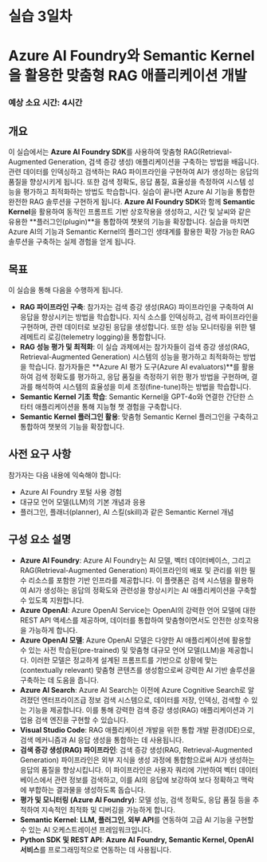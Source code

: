 # 실습 3일차

# Azure AI Foundry와 Semantic Kernel을 활용한 맞춤형 RAG 애플리케이션 개발

### 예상 소요 시간: 4시간

## 개요

이 실습에서는 **Azure AI Foundry SDK**를 사용하여 맞춤형 RAG(Retrieval-Augmented Generation, 검색 증강 생성) 애플리케이션을 구축하는 방법을 배웁니다. 관련 데이터를 인덱싱하고 검색하는 RAG 파이프라인을 구현하여 AI가 생성하는 응답의 품질을 향상시키게 됩니다. 또한 검색 정확도, 응답 품질, 효율성을 측정하여 시스템 성능을 평가하고 최적화하는 방법도 학습합니다. 실습이 끝나면 Azure AI 기능을 통합한 완전한 RAG 솔루션을 구현하게 됩니다. **Azure AI Foundry SDK**와 함께 **Semantic Kernel**을 활용하여 동적인 프롬프트 기반 상호작용을 생성하고, 시간 및 날씨와 같은 유용한 **플러그인(plugin)**을 통합하여 챗봇의 기능을 확장합니다.
실습을 마치면 Azure AI의 기능과 Semantic Kernel의 플러그인 생태계를 활용한 확장 가능한 RAG 솔루션을 구축하는 실제 경험을 얻게 됩니다.

## 목표

이 실습을 통해 다음을 수행하게 됩니다. 

- **RAG 파이프라인 구축**: 참가자는 검색 증강 생성(RAG) 파이프라인을 구축하여 AI 응답을 향상시키는 방법을 학습합니다. 지식 소스를 인덱싱하고, 검색 파이프라인을 구현하며, 관련 데이터로 보강된 응답을 생성합니다. 또한 성능 모니터링을 위한 텔레메트리 로깅(telemetry logging)을 통합합니다.
- **RAG 성능 평가 및 최적화**: 이 실습 과제에서는 참가자들이 검색 증강 생성(RAG, Retrieval-Augmented Generation) 시스템의 성능을 평가하고 최적화하는 방법을 학습니다. 참가자들은 **Azure AI 평가 도구(Azure AI evaluators)**를 활용하여 검색 정확도를 평가하고, 응답 품질을 측정하기 위한 평가 방법을 구현하며, 결과를 해석하여 시스템의 효율성을 미세 조정(fine-tune)하는 방법을 학습합니다.
- **Semantic Kernel 기초 학습**: Semantic Kernel을 GPT-4o와 연결한 간단한 스타터 애플리케이션을 통해 지능형 챗 경험을 구축합니다.
- **Semantic Kernel 플러그인 활용**: 맞춤형 Semantic Kernel 플러그인을 구축하고 통합하여 챗봇의 기능을 확장합니다.

## 사전 요구 사항

참가자는 다음 내용에 익숙해야 합니다:

- Azure AI Foundry 포털 사용 경험
- 대규모 언어 모델(LLM)의 기본 개념과 응용
- 플러그인, 플래너(planner), AI 스킬(skill)과 같은 Semantic Kernel 개념

## 구성 요소 설명

- **Azure AI Foundry**: Azure AI Foundry는 AI 모델, 벡터 데이터베이스, 그리고 RAG(Retrieval-Augmented Generation) 파이프라인의 배포 및 관리를 위한 필수 리소스를 포함한 기반 인프라를 제공합니다. 이 플랫폼은 검색 시스템을 활용하여 AI가 생성하는 응답의 정확도와 관련성을 향상시키는 AI 애플리케이션을 구축할 수 있도록 지원합니다.
- **Azure OpenAI**: Azure OpenAI Service는 OpenAI의 강력한 언어 모델에 대한 REST API 액세스를 제공하며, 데이터를 통합하여 맞춤형이면서도 안전한 상호작용을 가능하게 합니다.
- **Azure OpenAI 모델**: Azure OpenAI 모델은 다양한 AI 애플리케이션에 활용할 수 있는 사전 학습된(pre-trained) 및 맞춤형 대규모 언어 모델(LLM)을 제공합니다. 이러한 모델은 정교하게 설계된 프롬프트를 기반으로 상황에 맞는(contextually relevant) 맞춤형 콘텐츠를 생성함으로써 강력한 AI 기반 솔루션을 구축하는 데 도움을 줍니다.
- **Azure AI Search**: Azure AI Search는 이전에 Azure Cognitive Search로 알려졌던 엔터프라이즈급 정보 검색 시스템으로, 데이터를 저장, 인덱싱, 검색할 수 있는 기능을 제공합니다. 이를 통해 강력한 검색 증강 생성(RAG) 애플리케이션과 기업용 검색 엔진을 구현할 수 있습니다.
- **Visual Studio Code**: RAG 애플리케이션 개발을 위한 통합 개발 환경(IDE)으로, 검색 메커니즘과 AI 응답 생성을 통합하는 데 사용됩니다.
- **검색 증강 생성(RAG) 파이프라인**: 검색 증강 생성(RAG, Retrieval-Augmented Generation) 파이프라인은 외부 지식을 생성 과정에 통합함으로써 AI가 생성하는 응답의 품질을 향상시킵니다. 이 파이프라인은 사용자 쿼리에 기반하여 벡터 데이터베이스에서 관련 정보를 검색하고, 이를 AI의 응답에 보강하여 보다 정확하고 맥락에 부합하는 결과물을 생성하도록 돕습니다.
- **평가 및 모니터링 (Azure AI Foundry)**: 모델 성능, 검색 정확도, 응답 품질 등을 추적하여 지속적인 최적화 및 디버깅을 가능하게 합니다.
- **Semantic Kernel**: **LLM, 플러그인, 외부 API**를 연동하여 고급 AI 기능을 구현할 수 있는 AI 오케스트레이션 프레임워크입니다.
- **Python SDK 및 REST API**: **Azure AI Foundry, Semantic Kernel, OpenAI 서비스**를 프로그래밍적으로 연동하는 데 사용됩니다.

